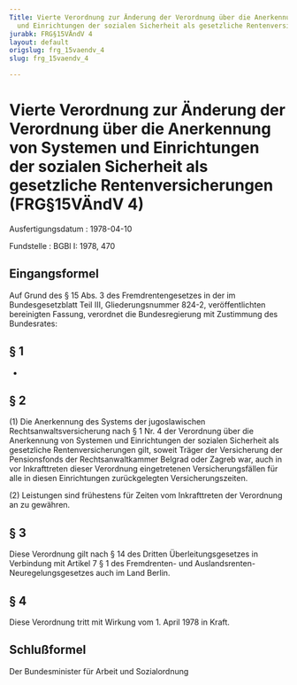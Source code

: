 ```yaml
---
Title: Vierte Verordnung zur Änderung der Verordnung über die Anerkennung von Systemen
  und Einrichtungen der sozialen Sicherheit als gesetzliche Rentenversicherungen
jurabk: FRG§15VÄndV 4
layout: default
origslug: frg_15vaendv_4
slug: frg_15vaendv_4

---
```


# Vierte Verordnung zur Änderung der Verordnung über die Anerkennung von Systemen und Einrichtungen der sozialen Sicherheit als gesetzliche Rentenversicherungen (FRG§15VÄndV 4)

Ausfertigungsdatum
:   1978-04-10

Fundstelle
:   BGBl I: 1978, 470



## Eingangsformel

Auf Grund des § 15 Abs. 3 des Fremdrentengesetzes in der im
Bundesgesetzblatt Teil III, Gliederungsnummer 824-2, veröffentlichten
bereinigten Fassung, verordnet die Bundesregierung mit Zustimmung des
Bundesrates:


## § 1

-


## § 2

(1) Die Anerkennung des Systems der jugoslawischen
Rechtsanwaltsversicherung nach § 1 Nr. 4 der Verordnung über die
Anerkennung von Systemen und Einrichtungen der sozialen Sicherheit als
gesetzliche Rentenversicherungen gilt, soweit Träger der Versicherung
der Pensionsfonds der Rechtsanwaltkammer Belgrad oder Zagreb war, auch
in vor Inkrafttreten dieser Verordnung eingetretenen
Versicherungsfällen für alle in diesen Einrichtungen zurückgelegten
Versicherungszeiten.

(2) Leistungen sind frühestens für Zeiten vom Inkrafttreten der
Verordnung an zu gewähren.


## § 3

Diese Verordnung gilt nach § 14 des Dritten Überleitungsgesetzes in
Verbindung mit Artikel 7 § 1 des Fremdrenten- und Auslandsrenten-
Neuregelungsgesetzes auch im Land Berlin.


## § 4

Diese Verordnung tritt mit Wirkung vom 1. April 1978 in Kraft.


## Schlußformel

Der Bundesminister für Arbeit und Sozialordnung

